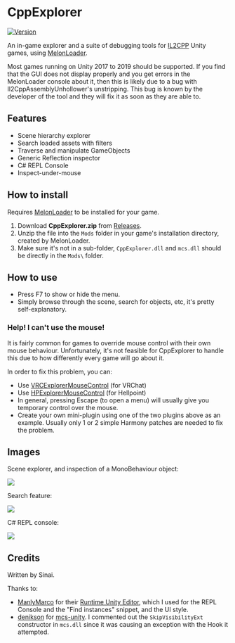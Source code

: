 # CppExplorer

[![Version](https://img.shields.io/badge/MelonLoader-0.2.6-green.svg)]()

An in-game explorer and a suite of debugging tools for [IL2CPP](https://docs.unity3d.com/Manual/IL2CPP.html) Unity games, using [MelonLoader](https://github.com/HerpDerpinstine/MelonLoader). 

Most games running on Unity 2017 to 2019 should be supported. If you find that the GUI does not display properly and you get errors in the MelonLoader console about it, then this is likely due to a bug with Il2CppAssemblyUnhollower's unstripping. This bug is known by the developer of the tool and they will fix it as soon as they are able to.

## Features
* Scene hierarchy explorer
* Search loaded assets with filters
* Traverse and manipulate GameObjects
* Generic Reflection inspector
* C# REPL Console
* Inspect-under-mouse

## How to install

Requires [MelonLoader](https://github.com/HerpDerpinstine/MelonLoader) to be installed for your game.

1. Download <b>CppExplorer.zip</b> from [Releases](https://github.com/sinaioutlander/CppExplorer/releases).
2. Unzip the file into the `Mods` folder in your game's installation directory, created by MelonLoader.
3. Make sure it's not in a sub-folder, `CppExplorer.dll` and `mcs.dll` should be directly in the `Mods\` folder.

## How to use

* Press F7 to show or hide the menu.
* Simply browse through the scene, search for objects, etc, it's pretty self-explanatory.

### Help! I can't use the mouse!

It is fairly common for games to override mouse control with their own mouse behaviour. Unfortunately, it's not feasible for CppExplorer to handle this due to how differently every game will go about it.

In order to fix this problem, you can:
* Use [VRCExplorerMouseControl](https://github.com/sinaioutlander/VRCExplorerMouseControl) (for VRChat)
* Use [HPExplorerMouseControl](https://github.com/sinaioutlander/Hellpoint-Mods/tree/master/HPExplorerMouseControl/HPExplorerMouseControl) (for Hellpoint)
* In general, pressing Escape (to open a menu) will usually give you temporary control over the mouse.
* Create your own mini-plugin using one of the two plugins above as an example. Usually only 1 or 2 simple Harmony patches are needed to fix the problem.

## Images

Scene explorer, and inspection of a MonoBehaviour object:

[![](https://i.imgur.com/Yxizwcz.png)](https://i.imgur.com/Yxizwcz.png)

Search feature:

[![](https://i.imgur.com/F9ZfMvz.png)](https://i.imgur.com/F9ZfMvz.png)


C# REPL console:

[![](https://i.imgur.com/14Dbtf8.png)](https://i.imgur.com/14Dbtf8.png)

## Credits

Written by Sinai.

Thanks to:
* [ManlyMarco](https://github.com/ManlyMarco) for their [Runtime Unity Editor](https://github.com/ManlyMarco/RuntimeUnityEditor), which I used for the REPL Console and the "Find instances" snippet, and the UI style.
* [denikson](https://github.com/denikson) for [mcs-unity](https://github.com/denikson/mcs-unity). I commented out the `SkipVisibilityExt` constructor in `mcs.dll` since it was causing an exception with the Hook it attempted.

